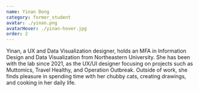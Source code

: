 ```yaml
---
name: Yinan Dong
category: former_student
avatar: ./yinan.png
avatarHover: ./yinan-hover.jpg
order: 2
---
```


Yinan, a UX and Data Visualization designer, holds an MFA in Information Design and Data Visualization from Northeastern University. She has been with the lab since 2021, as the UX/UI designer focusing on projects such as Muttomics, Travel Healthy, and Operation Outbreak. Outside of work, she finds pleasure in spending time with her chubby cats, creating drawings, and cooking in her daily life.
